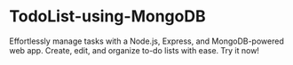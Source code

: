 # TodoList-using-MongoDB
Effortlessly manage tasks with a Node.js, Express, and MongoDB-powered web app. Create, edit, and organize to-do lists with ease. Try it now!
